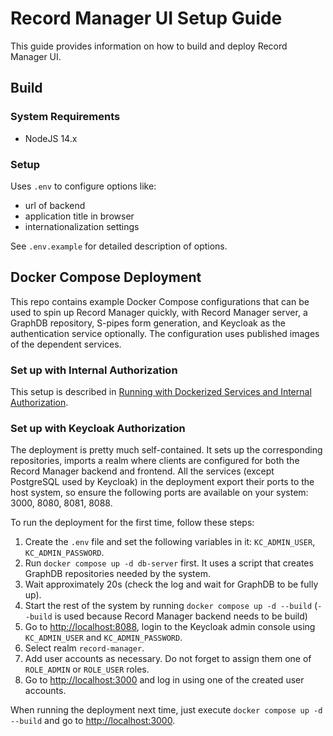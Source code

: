 # Record Manager UI Setup Guide

This guide provides information on how to build and deploy Record Manager UI.

## Build

### System Requirements

- NodeJS 14.x

### Setup

Uses `.env` to configure options like:
- url of backend
- application title in browser
- internationalization settings

See `.env.example` for detailed description of options.

## Docker Compose Deployment

This repo contains example Docker Compose configurations that can be used to spin up Record Manager quickly, with Record Manager server,
a GraphDB repository, S-pipes form generation, and Keycloak as the authentication service optionally. The configuration uses published images
of the dependent services.

### Set up with Internal Authorization

This setup is described in [Running with Dockerized Services and Internal Authorization](./development.md#running-with-dockerized-services-and-internal-authorization).

### Set up with Keycloak Authorization

The deployment is pretty much self-contained. It sets up the corresponding repositories, imports a realm where clients
are configured for both the Record Manager backend and frontend. All the services (except PostgreSQL used by Keycloak) 
in the deployment export their ports to the host system, so ensure the following ports are available on your system: 
3000, 8080, 8081, 8088.

To run the deployment for the first time, follow these steps:

1. Create the `.env` file and set the following variables in it: `KC_ADMIN_USER`, `KC_ADMIN_PASSWORD`.
2. Run `docker compose up -d db-server` first. It uses a script that creates GraphDB repositories needed by the system.
3. Wait approximately 20s (check the log and wait for GraphDB to be fully up).
4. Start the rest of the system by running `docker compose up -d --build` (`--build` is used because Record Manager backend needs to be build)
5. Go to [http://localhost:8088](http://localhost:8088), login to the Keycloak admin console using `KC_ADMIN_USER` and `KC_ADMIN_PASSWORD`.
6. Select realm `record-manager`.
7. Add user accounts as necessary. Do not forget to assign them one of `ROLE_ADMIN` or `ROLE_USER` roles.
8. Go to [http://localhost:3000](http://localhost:3000) and log in using one of the created user accounts.

When running the deployment next time, just execute `docker compose up -d --build` and go to [http://localhost:3000](http://localhost:3000).
